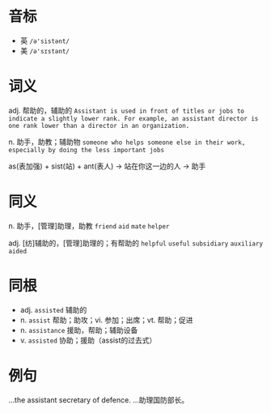 # 音标

- 英 `/ə'sistənt/`
- 美 `/ə'sɪstənt/`

# 词义

adj. 帮助的，辅助的
`Assistant is used in front of titles or jobs to indicate a slightly lower rank. For example, an assistant director is one rank lower than a director in an organization. `

n. 助手，助教；辅助物
`someone who helps someone else in their work, especially by doing the less important jobs`



as(表加强) + sist(站) + ant(表人) → 站在你这一边的人 → 助手

# 同义

n. 助手，[管理]助理，助教
`friend` `aid` `mate` `helper`

adj. [纺]辅助的，[管理]助理的；有帮助的
`helpful` `useful` `subsidiary` `auxiliary` `aided`

# 同根

- adj. `assisted` 辅助的
- n. `assist` 帮助；助攻；vi. 参加；出席；vt. 帮助；促进
- n. `assistance` 援助，帮助；辅助设备
- v. `assisted` 协助；援助（assist的过去式）

# 例句

...the assistant secretary of defence.
…助理国防部长。


